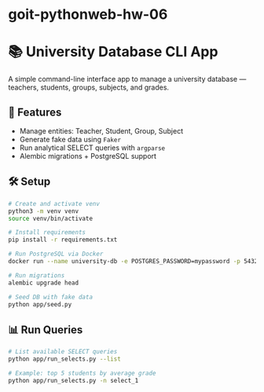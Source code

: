 # goit-pythonweb-hw-06

# 📚 University Database CLI App

A simple command-line interface app to manage a university database — teachers, students, groups, subjects, and grades.

## 🚀 Features

- Manage entities: Teacher, Student, Group, Subject
- Generate fake data using `Faker`
- Run analytical SELECT queries with `argparse`
- Alembic migrations + PostgreSQL support

## 🛠️ Setup

```bash
# Create and activate venv
python3 -m venv venv
source venv/bin/activate

# Install requirements
pip install -r requirements.txt

# Run PostgreSQL via Docker
docker run --name university-db -e POSTGRES_PASSWORD=mypassword -p 5432:5432 -d postgres

# Run migrations
alembic upgrade head

# Seed DB with fake data
python app/seed.py

```

## 📊 Run Queries

```bash
# List available SELECT queries
python app/run_selects.py --list

# Example: top 5 students by average grade
python app/run_selects.py -n select_1
```
